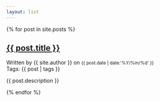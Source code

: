 ```yaml
---
layout: list
---
```


<div class="entry-list">
{% for post in site.posts %}
  <div class="entry">
    <h2 class="entry-title"><a href="{{ post.url }}">{{ post.title }}</a></h2>
    <div class="entry-meta">
      <div class="entry-date">
        Written by <span>{{ site.author }}</span> on <small>{{ post.date | date:'%Y/%m/%d' }}</small>
      </div>
      <div class="entry-tags">
        <span>Tags:</span> {{ post | tags }}
      </div>
    </div>
    <div class="entry-desc">
      <p>{{ post.description }}</p>
    </div>
  </div>
{% endfor %}
<div>
